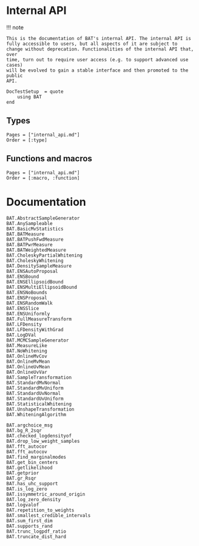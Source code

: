 # Internal API

!!! note

    This is the documentation of BAT's internal API. The internal API is
    fully accessible to users, but all aspects of it are subject to
    change without deprecation. Functionalities of the internal API that, over
    time, turn out to require user access (e.g. to support advanced use cases)
    will be evolved to gain a stable interface and then promoted to the public
    API.

```@meta
DocTestSetup  = quote
    using BAT
end
```

## Types

```@index
Pages = ["internal_api.md"]
Order = [:type]
```

## Functions and macros

```@index
Pages = ["internal_api.md"]
Order = [:macro, :function]
```

# Documentation

```@docs
BAT.AbstractSampleGenerator
BAT.AnySampleable
BAT.BasicMvStatistics
BAT.BATMeasure
BAT.BATPushFwdMeasure
BAT.BATPwrMeasure
BAT.BATWeightedMeasure
BAT.CholeskyPartialWhitening
BAT.CholeskyWhitening
BAT.DensitySampleMeasure
BAT.ENSAutoProposal
BAT.ENSBound
BAT.ENSEllipsoidBound
BAT.ENSMultiEllipsoidBound
BAT.ENSNoBounds
BAT.ENSProposal
BAT.ENSRandomWalk
BAT.ENSSlice
BAT.ENSUniformly
BAT.FullMeasureTransform
BAT.LFDensity
BAT.LFDensityWithGrad
BAT.LogDVal
BAT.MCMCSampleGenerator
BAT.MeasureLike
BAT.NoWhitening
BAT.OnlineMvCov
BAT.OnlineMvMean
BAT.OnlineUvMean
BAT.OnlineUvVar
BAT.SampleTransformation
BAT.StandardMvNormal
BAT.StandardMvUniform
BAT.StandardUvNormal
BAT.StandardUvUniform
BAT.StatisticalWhitening
BAT.UnshapeTransformation
BAT.WhiteningAlgorithm

BAT.argchoice_msg
BAT.bg_R_2sqr
BAT.checked_logdensityof
BAT.drop_low_weight_samples
BAT.fft_autocor
BAT.fft_autocov
BAT.find_marginalmodes
BAT.get_bin_centers
BAT.getlikelihood
BAT.getprior
BAT.gr_Rsqr
BAT.has_uhc_support
BAT.is_log_zero
BAT.issymmetric_around_origin
BAT.log_zero_density
BAT.logvalof
BAT.repetition_to_weights
BAT.smallest_credible_intervals
BAT.sum_first_dim
BAT.supports_rand
BAT.trunc_logpdf_ratio
BAT.truncate_dist_hard
```
